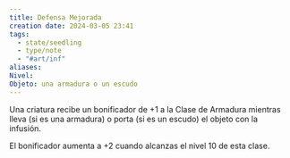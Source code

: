 ```yaml
---
title: Defensa Mejorada
creation date: 2024-03-05 23:41
tags:
  - state/seedling
  - type/note
  - "#art/inf"
aliases: 
Nivel: 
Objeto: una armadura o un escudo
---
```

Una criatura recibe un bonificador de +1 a la Clase de Armadura mientras lleva (si es una armadura) o porta (si es un escudo) el objeto con la infusión.

El bonificador aumenta a +2 cuando alcanzas el nivel 10 de esta clase.